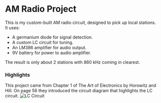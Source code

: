# AM Radio Project

This is my custom-built AM radio circuit, designed to pick up local stations. It uses:

- A germanium diode for signal detection.
- A custom LC circuit for tuning.
- An LM386 amplifier for audio output.
- 9V battery for power to audio amplifier.

The result is only about 2 stations with 860 kHz coming in clearest. 

### Highlights
This project came from Chapter 1 of The Art of Electronics by Horowitz and Hill. On page 56 they introduced the circuit diagram that highlights the LC circuit. ![LC Circuit](https://drive.google.com/uc?id=1vCJKJUqtzjd8pLXtUwskWO-m-8dMy5Kq)
